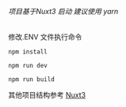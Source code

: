 ###### 项目基于Nuxt3 启动 建议使用 yarn

修改.ENV 文件执行命令


```
npm install

npm run dev

npm run build
```

其他项目结构参考 [Nuxt3](https://nuxt.com/)